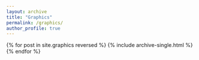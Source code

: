 ```yaml
---
layout: archive
title: "Graphics"
permalink: /graphics/
author_profile: true
---
```


{% for post in site.graphics reversed %}
  {% include archive-single.html %}
{% endfor %}